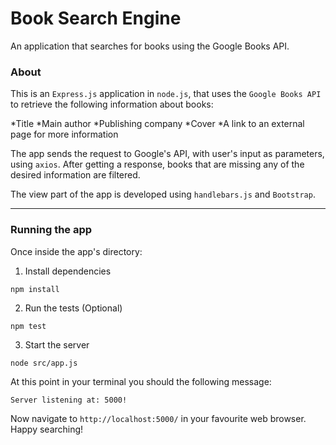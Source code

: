 # Book Search Engine

An application that searches for books using the Google Books API.

### About

This is an `Express.js` application in `node.js`, that uses the `Google Books API` to retrieve the following information about books:

*Title
*Main author
*Publishing company
*Cover
*A link to an external page for more information

The app sends the request to Google's API, with user's input as parameters, using `axios`.
After getting a response, books that are missing any of the desired information are filtered.

The view part of the app is developed using `handlebars.js` and `Bootstrap`.

---

### Running the app

Once inside the app's directory:

1. Install dependencies

```
npm install

```

2. Run the tests (Optional)

```
npm test
```

3. Start the server

```
node src/app.js
```

At this point in your terminal you should the following message:

```
Server listening at: 5000!
```

Now navigate to `http://localhost:5000/` in your favourite web browser. Happy searching!